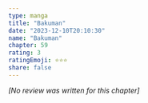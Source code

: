 ```yaml
---
type: manga
title: "Bakuman"
date: "2023-12-10T20:10:30"
name: "Bakuman"
chapter: 59
rating: 3
ratingEmoji: ⭐️⭐️⭐️
share: false
---
```


*[No review was written for this chapter]*

